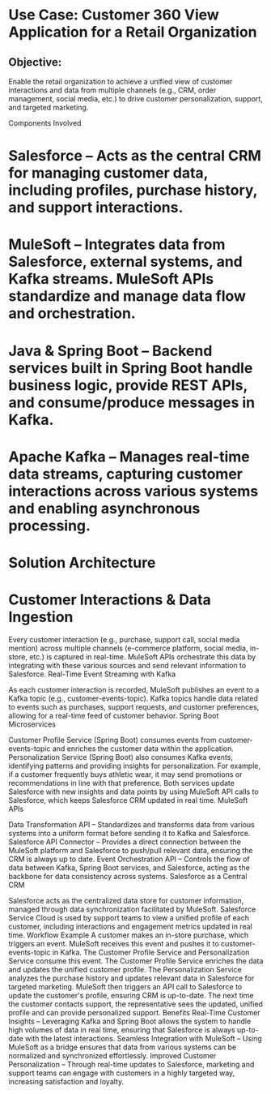 # Use Case: Customer 360 View Application for a Retail Organization
## Objective:
Enable the retail organization to achieve a unified view of customer interactions and data from multiple channels (e.g., CRM, order management, social media, etc.) to drive customer personalization, support, and targeted marketing.

Components Involved
# Salesforce – Acts as the central CRM for managing customer data, including profiles, purchase history, and support interactions.
# MuleSoft – Integrates data from Salesforce, external systems, and Kafka streams. MuleSoft APIs standardize and manage data flow and orchestration.
# Java & Spring Boot – Backend services built in Spring Boot handle business logic, provide REST APIs, and consume/produce messages in Kafka.
# Apache Kafka – Manages real-time data streams, capturing customer interactions across various systems and enabling asynchronous processing.
# Solution Architecture
# Customer Interactions & Data Ingestion

Every customer interaction (e.g., purchase, support call, social media mention) across multiple channels (e-commerce platform, social media, in-store, etc.) is captured in real-time.
MuleSoft APIs orchestrate this data by integrating with these various sources and send relevant information to Salesforce.
Real-Time Event Streaming with Kafka

As each customer interaction is recorded, MuleSoft publishes an event to a Kafka topic (e.g., customer-events-topic).
Kafka topics handle data related to events such as purchases, support requests, and customer preferences, allowing for a real-time feed of customer behavior.
Spring Boot Microservices

Customer Profile Service (Spring Boot) consumes events from customer-events-topic and enriches the customer data within the application.
Personalization Service (Spring Boot) also consumes Kafka events, identifying patterns and providing insights for personalization. For example, if a customer frequently buys athletic wear, it may send promotions or recommendations in line with that preference.
Both services update Salesforce with new insights and data points by using MuleSoft API calls to Salesforce, which keeps Salesforce CRM updated in real time.
MuleSoft APIs

Data Transformation API – Standardizes and transforms data from various systems into a uniform format before sending it to Kafka and Salesforce.
Salesforce API Connector – Provides a direct connection between the MuleSoft platform and Salesforce to push/pull relevant data, ensuring the CRM is always up to date.
Event Orchestration API – Controls the flow of data between Kafka, Spring Boot services, and Salesforce, acting as the backbone for data consistency across systems.
Salesforce as a Central CRM

Salesforce acts as the centralized data store for customer information, managed through data synchronization facilitated by MuleSoft.
Salesforce Service Cloud is used by support teams to view a unified profile of each customer, including interactions and engagement metrics updated in real time.
Workflow Example
A customer makes an in-store purchase, which triggers an event.
MuleSoft receives this event and pushes it to customer-events-topic in Kafka.
The Customer Profile Service and Personalization Service consume this event.
The Customer Profile Service enriches the data and updates the unified customer profile.
The Personalization Service analyzes the purchase history and updates relevant data in Salesforce for targeted marketing.
MuleSoft then triggers an API call to Salesforce to update the customer's profile, ensuring CRM is up-to-date.
The next time the customer contacts support, the representative sees the updated, unified profile and can provide personalized support.
Benefits
Real-Time Customer Insights – Leveraging Kafka and Spring Boot allows the system to handle high volumes of data in real time, ensuring that Salesforce is always up-to-date with the latest interactions.
Seamless Integration with MuleSoft – Using MuleSoft as a bridge ensures that data from various systems can be normalized and synchronized effortlessly.
Improved Customer Personalization – Through real-time updates to Salesforce, marketing and support teams can engage with customers in a highly targeted way, increasing satisfaction and loyalty.
